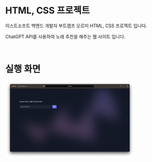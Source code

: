 # HTML, CSS 프로젝트
이스트소프트 백엔드 개발자 부트캠프 오르미 HTML, CSS 프로젝트 입니다.


ChatGPT API를 사용하여 노래 추천을 해주는 웹 사이트 입니다.

<br/>

# 실행 화면
<img width="80%" src="./img/index_screen.png"/>